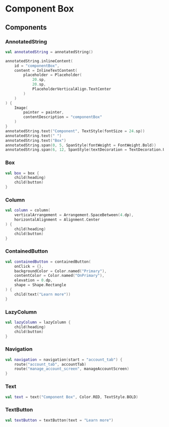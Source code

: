 # Component Box

## Components

### AnnotatedString

```kotlin
val annotatedString = annotatedString()

annotatedString.inlineContent(
    id = "componentBox",
    content = InlineTextContent(
        placeholder = Placeholder(
            20.sp,
            20.sp,
            PlaceholderVerticalAlign.TextCenter
        )
    )
) {
    Image(
        painter = painter,
        contentDescription = "componentBox"
    )
}
annotatedString.text("Component", TextStyle(fontSize = 24.sp))
annotatedString.text(" ")
annotatedString.text("Box")
annotatedString.span(0, 5, SpanStyle(fontWeight = FontWeight.Bold))
annotatedString.span(6, 12, SpanStyle(textDecoration = TextDecoration.Underline))
```

### Box

```kotlin
val box = box {
    child(heading)
    child(button)
}

```

### Column

```kotlin
val column = column(
    verticalArrangement = Arrangement.SpaceBetween(4.dp),
    horizontalAlignment = Alignment.Center
) {
    child(heading)
    child(button)
}

```

### ContainedButton

```kotlin
val containedButton = containedButton(
    onClick = {},
    backgroundColor = Color.named("Primary"),
    contentColor = Color.named("OnPrimary"),
    elevation = 0.dp,
    shape = Shape.Rectangle
) {
    child(text("Learn more"))
}
```

### LazyColumn

```kotlin
val lazyColumn = lazyColumn {
    child(heading)
    child(button)
}

```

### Navigation

```kotlin
val navigation = navigation(start = "account_tab") {
    route("account_tab", accountTab)
    route("manage_account_screen", manageAccountScreen)
}
```

### Text

```kotlin
val text = text("Component Box", Color.RED, TextStyle.BOLD)
```

### TextButton

```kotlin
val textButton = textButton(text = "Learn more")
```